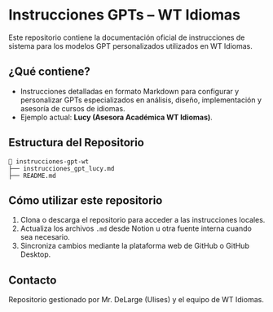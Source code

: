 
# Instrucciones GPTs – WT Idiomas

Este repositorio contiene la documentación oficial de instrucciones de sistema para los modelos GPT personalizados utilizados en WT Idiomas.

## ¿Qué contiene?

- Instrucciones detalladas en formato Markdown para configurar y personalizar GPTs especializados en análisis, diseño, implementación y asesoría de cursos de idiomas.
- Ejemplo actual: **Lucy (Asesora Académica WT Idiomas)**.

## Estructura del Repositorio

```
📂 instrucciones-gpt-wt
├── instrucciones_gpt_lucy.md
├── README.md
```

## Cómo utilizar este repositorio

1. Clona o descarga el repositorio para acceder a las instrucciones locales.
2. Actualiza los archivos `.md` desde Notion u otra fuente interna cuando sea necesario.
3. Sincroniza cambios mediante la plataforma web de GitHub o GitHub Desktop.

## Contacto

Repositorio gestionado por Mr. DeLarge (Ulises) y el equipo de WT Idiomas.
